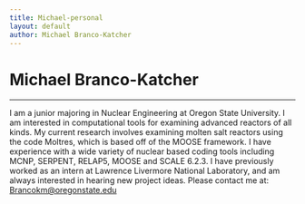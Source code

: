 ```yaml
---
title: Michael-personal
layout: default
author: Michael Branco-Katcher
---
```

# Michael Branco-Katcher
--------------

I am a junior majoring in Nuclear Engineering at Oregon State University. I am interested in computational tools for examining advanced reactors of all kinds. My current research involves examining molten salt reactors using the code Moltres, which is based off of the MOOSE framework. I have experience with a wide variety of nuclear based coding tools including MCNP, SERPENT, RELAP5, MOOSE and SCALE 6.2.3. 
I have previously worked as an intern at Lawrence Livermore National Laboratory, and am always interested in hearing new project ideas. 
Please contact me at: Brancokm@oregonstate.edu 